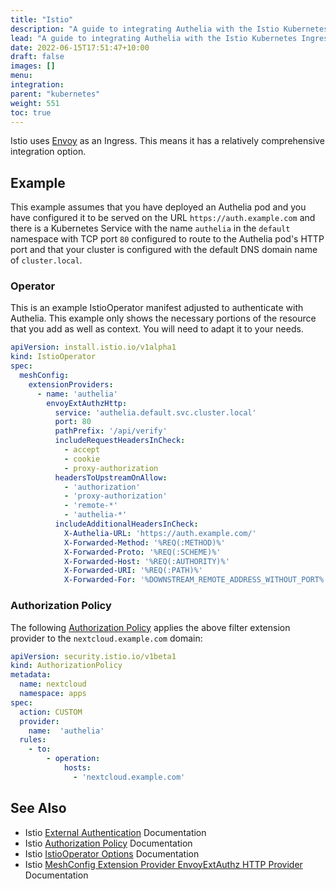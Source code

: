```yaml
---
title: "Istio"
description: "A guide to integrating Authelia with the Istio Kubernetes Ingress."
lead: "A guide to integrating Authelia with the Istio Kubernetes Ingress."
date: 2022-06-15T17:51:47+10:00
draft: false
images: []
menu:
integration:
parent: "kubernetes"
weight: 551
toc: true
---
```


Istio uses [Envoy](../proxies/envoy.md) as an Ingress. This means it has a relatively comprehensive integration option.

## Example

This example assumes that you have deployed an Authelia pod and you have configured it to be served on the URL
`https://auth.example.com` and there is a Kubernetes Service with the name `authelia` in the `default` namespace with
TCP port `80` configured to route to the Authelia pod's HTTP port and that your cluster is configured with the default
DNS domain name of `cluster.local`.

### Operator

This is an example IstioOperator manifest adjusted to authenticate with Authelia. This example only shows the necessary
portions of the resource that you add as well as context. You will need to adapt it to your needs.

```yaml
apiVersion: install.istio.io/v1alpha1
kind: IstioOperator
spec:
  meshConfig:
    extensionProviders:
      - name: 'authelia'
        envoyExtAuthzHttp:
          service: 'authelia.default.svc.cluster.local'
          port: 80
          pathPrefix: '/api/verify'
          includeRequestHeadersInCheck:
            - accept
            - cookie
            - proxy-authorization
          headersToUpstreamOnAllow:
            - 'authorization'
            - 'proxy-authorization'
            - 'remote-*'
            - 'authelia-*'
          includeAdditionalHeadersInCheck:
            X-Authelia-URL: 'https://auth.example.com/'
            X-Forwarded-Method: '%REQ(:METHOD)%'
            X-Forwarded-Proto: '%REQ(:SCHEME)%'
            X-Forwarded-Host: '%REQ(:AUTHORITY)%'
            X-Forwarded-URI: '%REQ(:PATH)%'
            X-Forwarded-For: '%DOWNSTREAM_REMOTE_ADDRESS_WITHOUT_PORT%'
```

### Authorization Policy

The following [Authorization Policy] applies the above filter extension provider to the `nextcloud.example.com` domain:

```yaml
apiVersion: security.istio.io/v1beta1
kind: AuthorizationPolicy
metadata:
  name: nextcloud
  namespace: apps
spec:
  action: CUSTOM
  provider:
    name:  'authelia'
  rules:
    - to:
        - operation:
            hosts:
              - 'nextcloud.example.com'
```

## See Also

- Istio [External Authentication](https://istio.io/latest/docs/tasks/security/authorization/authz-custom/) Documentation
- Istio [Authorization Policy] Documentation
- Istio [IstioOperator Options](https://istio.io/latest/docs/reference/config/istio.operator.v1alpha1/) Documentation
- Istio [MeshConfig Extension Provider EnvoyExtAuthz HTTP Provider](https://istio.io/latest/docs/reference/config/istio.mesh.v1alpha1/#MeshConfig-ExtensionProvider-EnvoyExternalAuthorizationHttpProvider) Documentation

[Authorization Policy]: https://istio.io/latest/docs/reference/config/security/authorization-policy/
